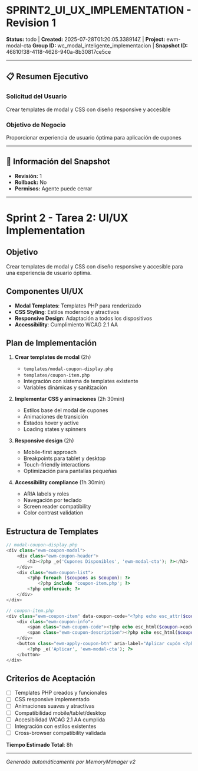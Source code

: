 # SPRINT2_UI_UX_IMPLEMENTATION - Revision 1

**Status:** todo | **Created:** 2025-07-28T01:20:05.338914Z | **Project:** ewm-modal-cta
**Group ID:** wc_modal_inteligente_implementacion | **Snapshot ID:** 46810f38-4118-4626-940a-8b30817ce5ce

---

## 📋 Resumen Ejecutivo
### Solicitud del Usuario
Crear templates de modal y CSS con diseño responsive y accesible

### Objetivo de Negocio
Proporcionar experiencia de usuario óptima para aplicación de cupones

---

## 🔧 Información del Snapshot
- **Revisión:** 1
- **Rollback:** No
- **Permisos:** Agente puede cerrar

---

# Sprint 2 - Tarea 2: UI/UX Implementation

## Objetivo
Crear templates de modal y CSS con diseño responsive y accesible para una experiencia de usuario óptima.

## Componentes UI/UX
- **Modal Templates**: Templates PHP para renderizado
- **CSS Styling**: Estilos modernos y atractivos
- **Responsive Design**: Adaptación a todos los dispositivos
- **Accessibility**: Cumplimiento WCAG 2.1 AA

## Plan de Implementación
1. **Crear templates de modal** (2h)
   - `templates/modal-coupon-display.php`
   - `templates/coupon-item.php`
   - Integración con sistema de templates existente
   - Variables dinámicas y sanitización
   
2. **Implementar CSS y animaciones** (2h 30min)
   - Estilos base del modal de cupones
   - Animaciones de transición
   - Estados hover y active
   - Loading states y spinners
   
3. **Responsive design** (2h)
   - Mobile-first approach
   - Breakpoints para tablet y desktop
   - Touch-friendly interactions
   - Optimización para pantallas pequeñas
   
4. **Accessibility compliance** (1h 30min)
   - ARIA labels y roles
   - Navegación por teclado
   - Screen reader compatibility
   - Color contrast validation

## Estructura de Templates
```php
// modal-coupon-display.php
<div class="ewm-coupon-modal">
    <div class="ewm-coupon-header">
        <h3><?php _e('Cupones Disponibles', 'ewm-modal-cta'); ?></h3>
    </div>
    <div class="ewm-coupon-list">
        <?php foreach ($coupons as $coupon): ?>
            <?php include 'coupon-item.php'; ?>
        <?php endforeach; ?>
    </div>
</div>

// coupon-item.php
<div class="ewm-coupon-item" data-coupon-code="<?php echo esc_attr($coupon->code); ?>">
    <div class="ewm-coupon-info">
        <span class="ewm-coupon-code"><?php echo esc_html($coupon->code); ?></span>
        <span class="ewm-coupon-description"><?php echo esc_html($coupon->description); ?></span>
    </div>
    <button class="ewm-apply-coupon-btn" aria-label="Aplicar cupón <?php echo esc_attr($coupon->code); ?>">
        <?php _e('Aplicar', 'ewm-modal-cta'); ?>
    </button>
</div>
```

## Criterios de Aceptación
- [ ] Templates PHP creados y funcionales
- [ ] CSS responsive implementado
- [ ] Animaciones suaves y atractivas
- [ ] Compatibilidad mobile/tablet/desktop
- [ ] Accesibilidad WCAG 2.1 AA cumplida
- [ ] Integración con estilos existentes
- [ ] Cross-browser compatibility validada

**Tiempo Estimado Total**: 8h

---

*Generado automáticamente por MemoryManager v2*
